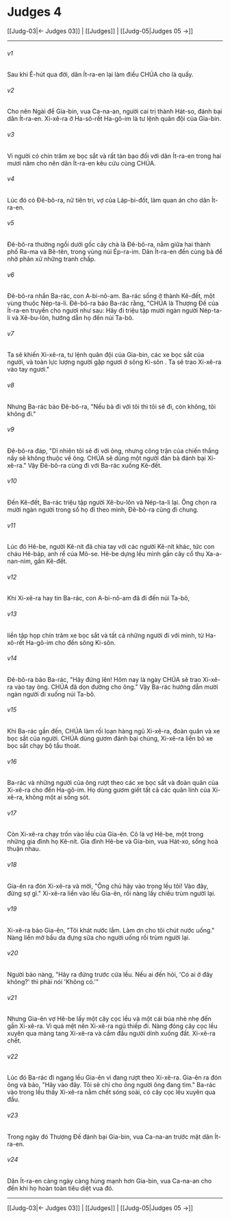 # Judges 4

[[Judg-03|← Judges 03]] | [[Judges]] | [[Judg-05|Judges 05 →]]
***



###### v1 
Sau khi Ê-hút qua đời, dân Ít-ra-en lại làm điều CHÚA cho là quấy. 

###### v2 
Cho nên Ngài để Gia-bin, vua Ca-na-an, người cai trị thành Hát-so, đánh bại dân Ít-ra-en. Xi-xê-ra ở Ha-sô-rết Ha-gô-im là tư lệnh quân đội của Gia-bin. 

###### v3 
Vì người có chín trăm xe bọc sắt và rất tàn bạo đối với dân Ít-ra-en trong hai mươi năm cho nên dân Ít-ra-en kêu cứu cùng CHÚA. 

###### v4 
Lúc đó có Đê-bô-ra, nữ tiên tri, vợ của Láp-bi-đốt, làm quan án cho dân Ít-ra-en. 

###### v5 
Đê-bô-ra thường ngồi dưới gốc cây chà là Đê-bô-ra, nằm giữa hai thành phố Ra-ma và Bê-tên, trong vùng núi Ép-ra-im. Dân Ít-ra-en đến cùng bà để nhờ phân xử những tranh chấp. 

###### v6 
Đê-bô-ra nhắn Ba-rác, con A-bi-nô-am. Ba-rác sống ở thành Kê-đết, một vùng thuộc Nép-ta-li. Đê-bô-ra bảo Ba-rác rằng, "CHÚA là Thượng Đế của Ít-ra-en truyền cho ngươi như sau: Hãy đi triệu tập mười ngàn người Nép-ta-li và Xê-bu-lôn, hướng dẫn họ đến núi Ta-bô. 

###### v7 
Ta sẽ khiến Xi-xê-ra, tư lệnh quân đội của Gia-bin, các xe bọc sắt của người, và toàn lực lượng người gặp ngươi ở sông Ki-sôn . Ta sẽ trao Xi-xê-ra vào tay ngươi." 

###### v8 
Nhưng Ba-rác bảo Đê-bô-ra, "Nếu bà đi với tôi thì tôi sẽ đi, còn không, tôi không đi." 

###### v9 
Đê-bô-ra đáp, "Dĩ nhiên tôi sẽ đi với ông, nhưng công trận của chiến thắng nầy sẽ không thuộc về ông. CHÚA sẽ dùng một người đàn bà đánh bại Xi-xê-ra." Vậy Đê-bô-ra cùng đi với Ba-rác xuống Kê-đết. 

###### v10 
Đến Kê-đết, Ba-rác triệu tập người Xê-bu-lôn và Nép-ta-li lại. Ông chọn ra mười ngàn người trong số họ đi theo mình, Đê-bô-ra cũng đi chung. 

###### v11 
Lúc đó Hê-be, người Kê-nít đã chia tay với các người Kê-nít khác, tức con cháu Hê-báp, anh rể của Mô-se. Hê-be dựng lều mình gần cây cổ thụ Xa-a-nan-nim, gần Kê-đết. 

###### v12 
Khi Xi-xê-ra hay tin Ba-rác, con A-bi-nô-am đã đi đến núi Ta-bô, 

###### v13 
liền tập họp chín trăm xe bọc sắt và tất cả những người đi với mình, từ Ha-xô-rết Ha-gô-im cho đến sông Ki-sôn. 

###### v14 
Đê-bô-ra bảo Ba-rác, "Hãy đứng lên! Hôm nay là ngày CHÚA sẽ trao Xi-xê-ra vào tay ông. CHÚA đã dọn đường cho ông." Vậy Ba-rác hướng dẫn mười ngàn người đi xuống núi Ta-bô. 

###### v15 
Khi Ba-rác gần đến, CHÚA làm rối loạn hàng ngũ Xi-xê-ra, đoàn quân và xe bọc sắt của người. CHÚA dùng gươm đánh bại chúng, Xi-xê-ra liền bỏ xe bọc sắt chạy bộ tẩu thoát. 

###### v16 
Ba-rác và những người của ông rượt theo các xe bọc sắt và đoàn quân của Xi-xê-ra cho đến Ha-gô-im. Họ dùng gươm giết tất cả các quân lính của Xi-xê-ra, không một ai sống sót. 

###### v17 
Còn Xi-xê-ra chạy trốn vào lều của Gia-ên. Cô là vợ Hê-be, một trong những gia đình họ Kê-nít. Gia đình Hê-be và Gia-bin, vua Hát-xo, sống hoà thuận nhau. 

###### v18 
Gia-ên ra đón Xi-xê-ra và mời, "Ông chủ hãy vào trong lều tôi! Vào đây, đừng sợ gì." Xi-xê-ra liền vào lều Gia-ên, rồi nàng lấy chiếu trùm người lại. 

###### v19 
Xi-xê-ra bảo Gia-ên, "Tôi khát nước lắm. Làm ơn cho tôi chút nước uống." Nàng liền mở bầu da đựng sữa cho người uống rồi trùm người lại. 

###### v20 
Người bảo nàng, "Hãy ra đứng trước cửa lều. Nếu ai đến hỏi, 'Có ai ở đây không?' thì phải nói 'Không có.'" 

###### v21 
Nhưng Gia-ên vợ Hê-be lấy một cây cọc lều và một cái búa nhè nhẹ đến gần Xi-xê-ra. Vì quá mệt nên Xi-xê-ra ngủ thiếp đi. Nàng đóng cây cọc lều xuyên qua màng tang Xi-xê-ra và cắm đầu người dính xuống đất. Xi-xê-ra chết. 

###### v22 
Lúc đó Ba-rác đi ngang lều Gia-ên vì đang rượt theo Xi-xê-ra. Gia-ên ra đón ông và bảo, "Hãy vào đây. Tôi sẽ chỉ cho ông người ông đang tìm." Ba-rác vào trong lều thấy Xi-xê-ra nằm chết sóng soài, có cây cọc lều xuyên qua đầu. 

###### v23 
Trong ngày đó Thượng Đế đánh bại Gia-bin, vua Ca-na-an trước mặt dân Ít-ra-en. 

###### v24 
Dân Ít-ra-en càng ngày càng hùng mạnh hơn Gia-bin, vua Ca-na-an cho đến khi họ hoàn toàn tiêu diệt vua đó.

***
[[Judg-03|← Judges 03]] | [[Judges]] | [[Judg-05|Judges 05 →]]
